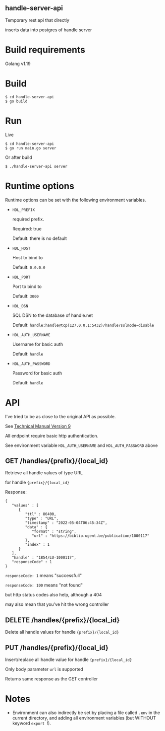 handle-server-api
-----------

Temporary rest api that directly

inserts data into postgres of handle server

# Build requirements

Golang v1.19

# Build

```
$ cd handle-server-api
$ go build
```

# Run

Live

```
$ cd handle-server-api
$ go run main.go server
```

Or after build

```
$ ./handle-server-api server
```

# Runtime options

Runtime options can be set with the following environment variables.

* `HDL_PREFIX`

  required prefix.

  Required: true

  Default: there is no default

* `HDL_HOST`

  Host to bind to

  Default: `0.0.0.0`

* `HDL_PORT`

  Port to bind to

  Default: `3000`

* `HDL_DSN`

  SQL DSN to the database of handle.net

  Default: `handle:handle@tcp(127.0.0.1:5432)/handle?sslmode=disable`

* `HDL_AUTH_USERNAME`

  Username for basic auth

  Default: `handle`

* `HDL_AUTH_PASSWORD`

  Password for basic auth

  Default: `handle`

# API

I've tried to be as close to the original API as possible.

See [Technical Manual Version 9](http://www.handle.net/tech_manual/HN_Tech_Manual_9.pdf)

All endpoint require basic http authentication.

See environment variable `HDL_AUTH_USERNAME` and `HDL_AUTH_PASSWORD` above

## GET /handles/{prefix}/{local_id}

Retrieve all handle values of type URL

for handle `{prefix}/{local_id}`

Response:

```
{
   "values" : [
      {
         "ttl" : 86400,
         "type" : "URL",
         "timestamp" : "2022-05-04T06:45:34Z",
         "data" : {
            "format" : "string",
            "url" : "https://biblio.ugent.be/publication/1000117"
         },
         "index" : 1
      }
   ],
   "handle" : "1854/LU-1000117",
   "responseCode" : 1
}
```

`responseCode: 1` means "successfull"

`responseCode: 100` means "not found"

but http status codes also help, although a 404

may also mean that you've hit the wrong controller

## DELETE /handles/{prefix}/{local_id}

Delete all handle values for handle `{prefix}/{local_id}`

## PUT /handles/{prefix}/{local_id}

Insert/replace all handle value for handle `{prefix}/{local_id}`

Only body parameter `url` is supported

Returns same response as the GET controller

# Notes

* Environment can also indirectly be set by placing a file called `.env` in the current directory, and adding all environment variables (but WITHOUT keyword `export `!).